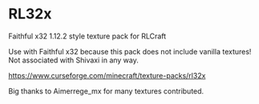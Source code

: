 # RL32x
Faithful x32 1.12.2 style texture pack for RLCraft

Use with Faithful x32 because this pack does not include vanilla textures!
Not associated with Shivaxi in any way.

https://www.curseforge.com/minecraft/texture-packs/rl32x

Big thanks to Aimerrege_mx for many textures contributed.
